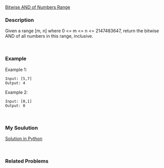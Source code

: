 [Bitwise AND of Numbers Range](./bitwise_AND_of_numbers_range.md)

### Description
Given a range [m, n] where 0 <= m <= n <= 2147483647, return the bitwise AND of all numbers in this range, inclusive.

<br>

### Example
Example 1:

    Input: [5,7]
    Output: 4

Example 2:

    Input: [0,1]
    Output: 0

<br>

### My Soulution
[Solution in Python](../Solution%20in%20Python/bitwise_AND_of_numbers_range.py)

<br>

### Related Problems
